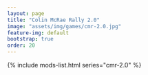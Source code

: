 ```yaml
---
layout: page
title: "Colin McRae Rally 2.0"
image: "assets/img/games/cmr-2.0.jpg"
feature-img: default
bootstrap: true
order: 20
---
```


{% include mods-list.html series="cmr-2.0" %}